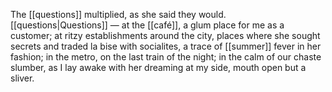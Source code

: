 The [[questions]] multiplied, as she said they would. [[questions|Questions]] — at the [[café]], a glum place for me as a customer; at ritzy establishments around the city, places where she sought secrets and traded la bise with socialites, a trace of [[summer]] fever in her fashion; in the metro, on the last train of the night; in the calm of our chaste slumber, as I lay awake with her dreaming at my side, mouth open but a sliver.